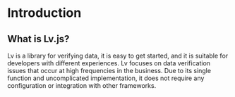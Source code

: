# Introduction

## What is Lv.js?

Lv is a library for verifying data, it is easy to get started, and it is suitable for developers with different experiences. Lv focuses on data verification issues that occur at high frequencies in the business. Due to its single function and uncomplicated implementation, it does not require any configuration or integration with other frameworks.
